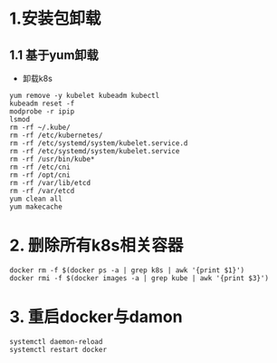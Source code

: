 # 1.安装包卸载
## 1.1 基于yum卸载
* 卸载k8s
```shell
yum remove -y kubelet kubeadm kubectl
kubeadm reset -f
modprobe -r ipip
lsmod
rm -rf ~/.kube/
rm -rf /etc/kubernetes/
rm -rf /etc/systemd/system/kubelet.service.d
rm -rf /etc/systemd/system/kubelet.service
rm -rf /usr/bin/kube*
rm -rf /etc/cni
rm -rf /opt/cni
rm -rf /var/lib/etcd
rm -rf /var/etcd
yum clean all
yum makecache
```
# 2. 删除所有k8s相关容器
```shell
docker rm -f $(docker ps -a | grep k8s | awk '{print $1}')
docker rmi -f $(docker images -a | grep kube | awk '{print $3}')
```
# 3. 重启docker与damon
```shell
systemctl daemon-reload
systemctl restart docker
```